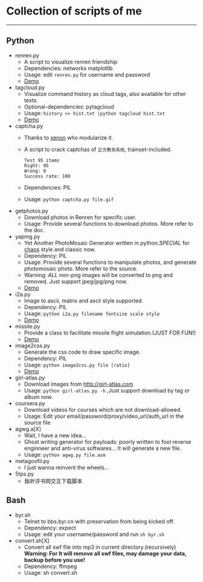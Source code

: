 # Collection of scripts of me

---
## Python

* renren.py
  - A script to visualize renren friendship
  - Dependencies: networkx matplotlib
  - Usage: edit `renren.py` for username and password
  - [Demo](http://reverland.org/python/2013/02/05/visualize-the-friendship-of-renren/)
* tagcloud.py 
  - Visualize command history as cloud tags, also available for other texts.
  - Optional-dependencies: pytagcloud
  - Usage: `history >> hist.txt |python tagcloud hist.txt`
  - [Demo](http://reverland.org/python/2013/01/28/visualize-your-shell-history/)
* captcha.py
  - Thanks to [xenon](http://github.com/xen0n) who modularize it.
  - A script to crack captchas of `正方教务系统`, trainset-included.

        Test 95 items
        Right: 95
        Wrong: 0
        Success rate: 100

  - Dependencies: PIL
  - Usage: `python captcha.py file.gif`
* getphotos.py
  - Download photos in Renren for specific user.
  - Usage: Provide several functions to download photos. More refer to the doc.
* yapmg.py 
  - Yet Another PhotoMosaic Generator written in python.*SPECIAL* for [chaos](http://www.fmedda.com/en/mosaic/chaos) style and classic now.
  - Dependency: PIL
  - Usage: Provide several functions to manipulate photos, and generate photomosaic photo. More refer to the source.
  - Warning: *ALL* non-png images will be converted to png and removed. Just support jpeg/jpg/png now.
  - [Demo](http://reverland.org/python/2013/02/19/yet-another-photomosaic-generator/)
* i2a.py
  - Image to ascii, matrix and ascii style supported.
  - Dependency: PIL
  - Usage: `python i2a.py filename fontsize scale style`
  - [Demo](http://reverland.org/python/2013/02/25/generate-ascii-images-like-the-matrix/)
* missile.py
  - Provide a class to facilitate missile flight simulation.(JUST FOR FUN!)
  - [Demo](http://reverland.org/python/2013/03/02/python/)
* image2css.py
  - Generate the css code to draw specific image.
  - Dependency: PIL
  - Usage: `python image2css.py file [ratio]`
  - [Demo](http://reverland.org/python/2013/03/07/image-to-css/)
* girl-atlas.py
  - Download images from http://girl-atlas.com
  - Usage: `python girl-atlas.py -h` ,Just support download by tag or album now.
* coursera.py
  - Download videos for courses which are not download-allowed.
  - Usage: Edit your email/password/proxy/video\_url/auth\_url in the source file
* agwg.a[X]
  - Wait, I have a new idea...
  - Ghost writing generator for payloads: poorly written to fool reverse enginneer and anti-virus softwares... It will generate a new file.
  - Usage: `python agwg.py file.asm`
* metagoofil.py
  - I just wanna reinvent the wheels...
* 5tps.py
  - 我听评书网交互下载脚本

## Bash

* byr.sh
  - Telnet to bbs.byr.cn with preservation from being kicked off.
  - Dependency: expect
  - Usage: edit your username/password and run `sh byr.sh`
* convert.sh[X]
  - Convert all swf file into mp3 in current directory.(recursively) **Warning: For It will remove all swf files, may damage your data, backup before you use!**
  - Dependency: ffmpeg
  - Usage: sh convert.sh
